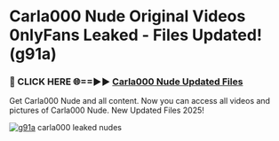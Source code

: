 # Carla000 Nude Original Videos 0nlyFans Leaked - Files Updated! (g91a)

<h3>🔴 CLICK HERE 🌐==►► <a href="https://tinyurl.com/52m3yx9h" rel="nofollow">Carla000 Nude Updated Files</a></h3>

Get Carla000 Nude and all content. Now you can access all videos and pictures of Carla000 Nude. New Updated Files 2025!

[![g91a](https://i.imgur.com/TnHtlc8.gif)](https://tinyurl.com/52m3yx9h)
carla000 leaked nudes